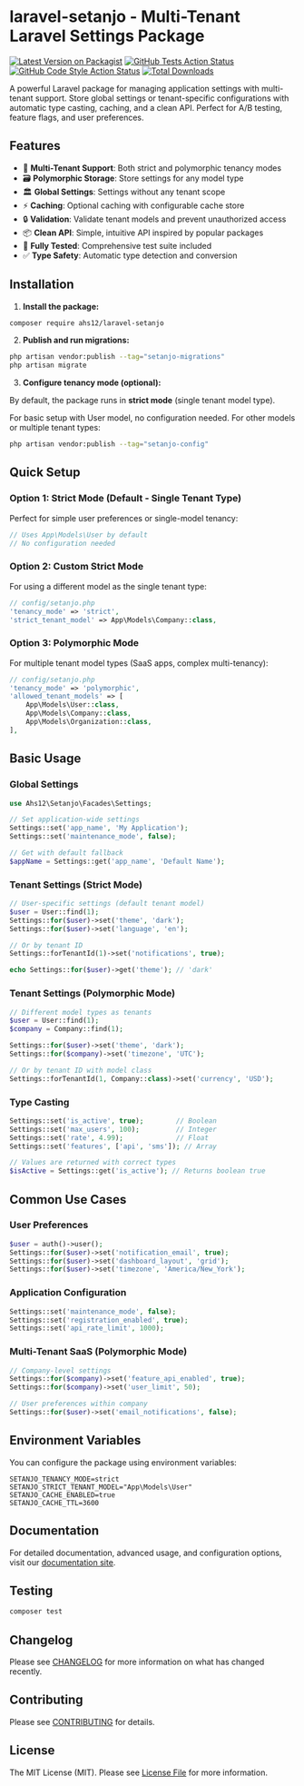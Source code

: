 # laravel-setanjo - Multi-Tenant Laravel Settings Package

[![Latest Version on Packagist](https://img.shields.io/packagist/v/ahs12/laravel-setanjo.svg?style=flat-square)](https://packagist.org/packages/ahs12/laravel-setanjo)
[![GitHub Tests Action Status](https://img.shields.io/github/workflow/status/ahs12/laravel-setanjo/run-tests?label=tests)](https://github.com/ahs12/laravel-setanjo/actions?query=workflow%3Arun-tests+branch%3Amain)
[![GitHub Code Style Action Status](https://img.shields.io/github/workflow/status/ahs12/laravel-setanjo/Fix%20PHP%20code%20style%20issues?label=code%20style)](https://github.com/ahs12/laravel-setanjo/actions?query=workflow%3A"Fix+PHP+code+style+issues"+branch%3Amain)
[![Total Downloads](https://img.shields.io/packagist/dt/ahs12/laravel-setanjo.svg?style=flat-square)](https://packagist.org/packages/ahs12/laravel-setanjo)

A powerful Laravel package for managing application settings with multi-tenant support. Store global settings or tenant-specific configurations with automatic type casting, caching, and a clean API. Perfect for A/B testing, feature flags, and user preferences.

## Features

-   🏢 **Multi-Tenant Support**: Both strict and polymorphic tenancy modes
-   🗃️ **Polymorphic Storage**: Store settings for any model type
-   🏛️ **Global Settings**: Settings without any tenant scope
-   ⚡ **Caching**: Optional caching with configurable cache store
-   🔒 **Validation**: Validate tenant models and prevent unauthorized access
-   📦 **Clean API**: Simple, intuitive API inspired by popular packages
-   🧪 **Fully Tested**: Comprehensive test suite included
-   ✅ **Type Safety**: Automatic type detection and conversion

## Installation

1. **Install the package:**

```bash
composer require ahs12/laravel-setanjo
```

2. **Publish and run migrations:**

```bash
php artisan vendor:publish --tag="setanjo-migrations"
php artisan migrate
```

3. **Configure tenancy mode (optional):**

By default, the package runs in **strict mode** (single tenant model type).

For basic setup with User model, no configuration needed. For other models or multiple tenant types:

```bash
php artisan vendor:publish --tag="setanjo-config"
```

## Quick Setup

### Option 1: Strict Mode (Default - Single Tenant Type)

Perfect for simple user preferences or single-model tenancy:

```php
// Uses App\Models\User by default
// No configuration needed
```

### Option 2: Custom Strict Mode

For using a different model as the single tenant type:

```php
// config/setanjo.php
'tenancy_mode' => 'strict',
'strict_tenant_model' => App\Models\Company::class,
```

### Option 3: Polymorphic Mode

For multiple tenant model types (SaaS apps, complex multi-tenancy):

```php
// config/setanjo.php
'tenancy_mode' => 'polymorphic',
'allowed_tenant_models' => [
    App\Models\User::class,
    App\Models\Company::class,
    App\Models\Organization::class,
],
```

## Basic Usage

### Global Settings

```php
use Ahs12\Setanjo\Facades\Settings;

// Set application-wide settings
Settings::set('app_name', 'My Application');
Settings::set('maintenance_mode', false);

// Get with default fallback
$appName = Settings::get('app_name', 'Default Name');
```

### Tenant Settings (Strict Mode)

```php
// User-specific settings (default tenant model)
$user = User::find(1);
Settings::for($user)->set('theme', 'dark');
Settings::for($user)->set('language', 'en');

// Or by tenant ID
Settings::forTenantId(1)->set('notifications', true);

echo Settings::for($user)->get('theme'); // 'dark'
```

### Tenant Settings (Polymorphic Mode)

```php
// Different model types as tenants
$user = User::find(1);
$company = Company::find(1);

Settings::for($user)->set('theme', 'dark');
Settings::for($company)->set('timezone', 'UTC');

// Or by tenant ID with model class
Settings::forTenantId(1, Company::class)->set('currency', 'USD');
```

### Type Casting

```php
Settings::set('is_active', true);        // Boolean
Settings::set('max_users', 100);         // Integer
Settings::set('rate', 4.99);             // Float
Settings::set('features', ['api', 'sms']); // Array

// Values are returned with correct types
$isActive = Settings::get('is_active'); // Returns boolean true
```

## Common Use Cases

### User Preferences

```php
$user = auth()->user();
Settings::for($user)->set('notification_email', true);
Settings::for($user)->set('dashboard_layout', 'grid');
Settings::for($user)->set('timezone', 'America/New_York');
```

### Application Configuration

```php
Settings::set('maintenance_mode', false);
Settings::set('registration_enabled', true);
Settings::set('api_rate_limit', 1000);
```

### Multi-Tenant SaaS (Polymorphic Mode)

```php
// Company-level settings
Settings::for($company)->set('feature_api_enabled', true);
Settings::for($company)->set('user_limit', 50);

// User preferences within company
Settings::for($user)->set('email_notifications', false);
```

## Environment Variables

You can configure the package using environment variables:

```env
SETANJO_TENANCY_MODE=strict
SETANJO_STRICT_TENANT_MODEL="App\Models\User"
SETANJO_CACHE_ENABLED=true
SETANJO_CACHE_TTL=3600
```

## Documentation

For detailed documentation, advanced usage, and configuration options, visit our [documentation site](https://github.com/ahs12/laravel-setanjo/wiki).

## Testing

```bash
composer test
```

## Changelog

Please see [CHANGELOG](CHANGELOG.md) for more information on what has changed recently.

## Contributing

Please see [CONTRIBUTING](CONTRIBUTING.md) for details.

## License

The MIT License (MIT). Please see [License File](LICENSE.md) for more information.
